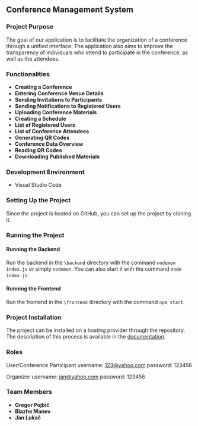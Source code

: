 ## Conference Management System

### Project Purpose
The goal of our application is to facilitate the organization of a conference through a unified interface. The application also aims to improve the transparency of individuals who intend to participate in the conference, as well as the attendees.

### Functionalities
- **Creating a Conference**
- **Entering Conference Venue Details**
- **Sending Invitations to Participants**
- **Sending Notifications to Registered Users**
- **Uploading Conference Materials**
- **Creating a Schedule**
- **List of Registered Users**
- **List of Conference Attendees**
- **Generating QR Codes**
- **Conference Data Overview**
- **Reading QR Codes**
- **Downloading Published Materials**

### Development Environment
- Visual Studio Code

### Setting Up the Project
Since the project is hosted on GitHub, you can set up the project by cloning it.

### Running the Project
#### Running the Backend
Run the backend in the ```\backend``` directory with the command ```nodemon index.js``` or simply ```nodemon```. You can also start it with the command ```node index.js```.

#### Running the Frontend
Run the frontend in the ```\frontend``` directory with the command ```npm start```.

### Project Installation
The project can be installed on a hosting provider through the repository. The description of this process is available in the [documentation](Documentation/Conference_Management_System.docx).

### Roles
User/Conference Participant
username: 123@yahoo.com
password: 123456

Organizer
username: jan@yahoo.com
password: 123456

### Team Members
- **Gregor Pojbič**
- **Blazhe Manev**
- **Jan Lukač**
